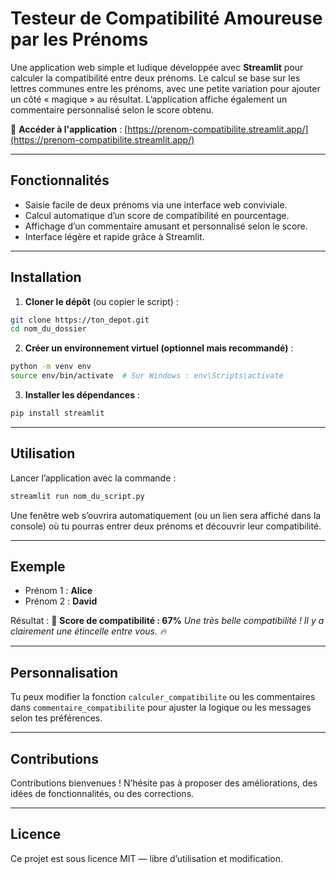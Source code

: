 # Testeur de Compatibilité Amoureuse par les Prénoms

Une application web simple et ludique développée avec **Streamlit** pour calculer la compatibilité entre deux prénoms. Le calcul se base sur les lettres communes entre les prénoms, avec une petite variation pour ajouter un côté « magique » au résultat. L’application affiche également un commentaire personnalisé selon le score obtenu.

🔗 **Accéder à l'application** : [https://prenom-compatibilite.streamlit.app/](https://prenom-compatibilite.streamlit.app/)

---

## Fonctionnalités

* Saisie facile de deux prénoms via une interface web conviviale.
* Calcul automatique d’un score de compatibilité en pourcentage.
* Affichage d’un commentaire amusant et personnalisé selon le score.
* Interface légère et rapide grâce à Streamlit.

---

## Installation

1. **Cloner le dépôt** (ou copier le script) :

```bash
git clone https://ton_depot.git
cd nom_du_dossier
```

2. **Créer un environnement virtuel (optionnel mais recommandé)** :

```bash
python -m venv env
source env/bin/activate  # Sur Windows : env\Scripts\activate
```

3. **Installer les dépendances** :

```bash
pip install streamlit
```

---

## Utilisation

Lancer l’application avec la commande :

```bash
streamlit run nom_du_script.py
```

Une fenêtre web s’ouvrira automatiquement (ou un lien sera affiché dans la console) où tu pourras entrer deux prénoms et découvrir leur compatibilité.

---

## Exemple

* Prénom 1 : **Alice**
* Prénom 2 : **David**

Résultat :
💖 **Score de compatibilité : 67%**
*Une très belle compatibilité ! Il y a clairement une étincelle entre vous. 🔥*

---

## Personnalisation

Tu peux modifier la fonction `calculer_compatibilite` ou les commentaires dans `commentaire_compatibilite` pour ajuster la logique ou les messages selon tes préférences.

---

## Contributions

Contributions bienvenues ! N’hésite pas à proposer des améliorations, des idées de fonctionnalités, ou des corrections.

---

## Licence

Ce projet est sous licence MIT — libre d’utilisation et modification.
